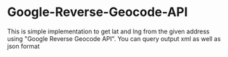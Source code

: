 # Google-Reverse-Geocode-API
This is simple implementation to get lat and lng from the given address using "Google Reverse Geocode API". You can query output xml as well as json format

